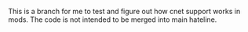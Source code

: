 This is a branch for me to test and figure out how cnet support works in mods.
The code is not intended to be merged into main hateline.
